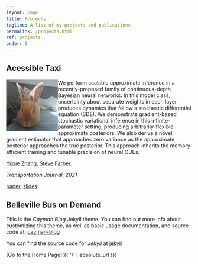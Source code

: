 ```yaml
---
layout: page
title: Projects
tagline: A list of my projects and publications
permalink: /projects.html
ref: projects
order: 0
---
```


## Acessible Taxi


<img align="left" width="140" height="140" src="./figures/yuyu.jpg">
We perform scalable approximate inference in a recently-proposed family of continuous-depth Bayesian neural networks. In this model class, uncertainty about separate weights in each layer produces dynamics that follow a stochastic differential equation (SDE). We demonstrate gradient-based stochastic variational inference in this infinite-parameter setting, producing arbitrarily-flexible approximate posteriors. We also derive a novel gradient estimator that approaches zero variance as the approximate posterior approaches the true posterior. This approach inherits the memory-efficient training and tunable precision of neural ODEs.

[Yixue Zhang](https://github.com/jekyll/jekyll),  [Steve Farber](https://github.com/jekyll/jekyll).

_Transportation Journal, 2021_

[paper](https://github.com/jekyll/jekyll), [slides](https://github.com/jekyll/jekyll)

## Belleville Bus on Demand 

This is the _Cayman Blog_ Jekyll theme. You can find out more info about customizing this theme, as well as basic usage documentation, and source code at: [cayman-blog](https://github.com/lorepirri/cayman-blog)

You can find the source code for _Jekyll_ at [jekyll](https://github.com/jekyll/jekyll)


[Go to the Home Page]({{ '/' | absolute_url }})
